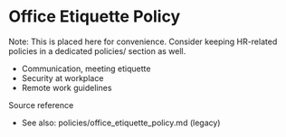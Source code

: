 # Office Etiquette Policy

Note: This is placed here for convenience. Consider keeping HR-related policies in a dedicated policies/ section as well.

- Communication, meeting etiquette
- Security at workplace
- Remote work guidelines

Source reference
- See also: policies/office_etiquette_policy.md (legacy)
